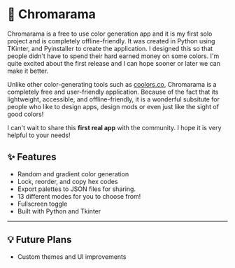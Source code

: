 # 🎨 Chromarama

Chromarama is a free to use color generation app and it is my first solo project and is completely offline-friendly. It was created in Python using TKinter, and Pyinstaller to create the application. I designed this so that people didn't have to spend their hard earned money on some colors. I'm quite excited about the first release and I can hope sooner or later we can make it better.

Unlike other color-generating tools such as [coolors.co](https://coolors.co), Chromarama is a completely free and user-friendly application. Because of the fact that its lightweight, accessible, and offline-friendly, it is a wonderful subsitute for people who like to design apps, design mods or even just like the sight of good colors! 

I can't wait to share this **first real app** with the community. I hope it is very helpful to your needs!

## ✨ Features
- Random and gradient color generation
- Lock, reorder, and copy hex codes
- Export palettes to JSON files for sharing.
- 13 different modes for you to choose from!
- Fullscreen toggle
- Built with Python and Tkinter

---

## 💡 Future Plans
- Custom themes and UI improvements

